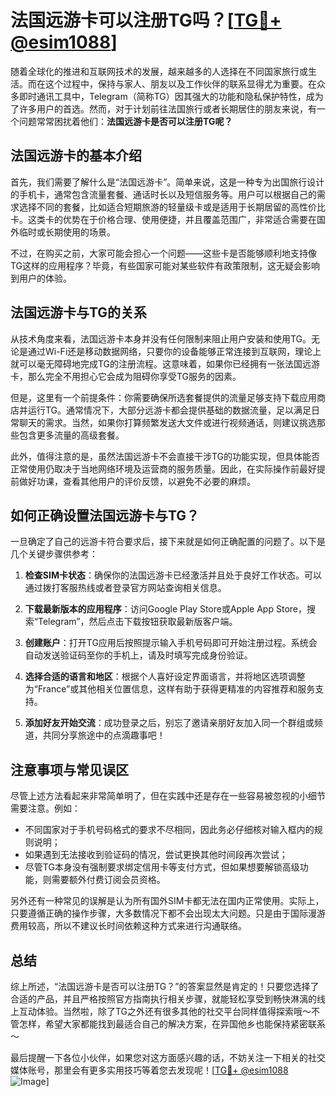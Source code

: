 # 法国远游卡可以注册TG吗？[[TG💪+ @esim1088](https://t.me/s/esim1088)]

随着全球化的推进和互联网技术的发展，越来越多的人选择在不同国家旅行或生活。而在这个过程中，保持与家人、朋友以及工作伙伴的联系显得尤为重要。在众多即时通讯工具中，Telegram（简称TG）因其强大的功能和隐私保护特性，成为了许多用户的首选。然而，对于计划前往法国旅行或者长期居住的朋友来说，有一个问题常常困扰着他们：**法国远游卡是否可以注册TG呢？**

## 法国远游卡的基本介绍

首先，我们需要了解什么是“法国远游卡”。简单来说，这是一种专为出国旅行设计的手机卡，通常包含流量套餐、通话时长以及短信服务等。用户可以根据自己的需求选择不同的套餐，比如适合短期旅游的轻量级卡或是适用于长期居留的高性价比卡。这类卡的优势在于价格合理、使用便捷，并且覆盖范围广，非常适合需要在国外临时或长期使用的场景。

不过，在购买之前，大家可能会担心一个问题——这些卡是否能够顺利地支持像TG这样的应用程序？毕竟，有些国家可能对某些软件有政策限制，这无疑会影响到用户的体验。

## 法国远游卡与TG的关系

从技术角度来看，法国远游卡本身并没有任何限制来阻止用户安装和使用TG。无论是通过Wi-Fi还是移动数据网络，只要你的设备能够正常连接到互联网，理论上就可以毫无障碍地完成TG的注册流程。这意味着，如果你已经拥有一张法国远游卡，那么完全不用担心它会成为阻碍你享受TG服务的因素。

但是，这里有一个前提条件：你需要确保所选套餐提供的流量足够支持下载应用商店并运行TG。通常情况下，大部分远游卡都会提供基础的数据流量，足以满足日常聊天的需求。当然，如果你打算频繁发送大文件或进行视频通话，则建议挑选那些包含更多流量的高级套餐。

此外，值得注意的是，虽然法国远游卡不会直接干涉TG的功能实现，但具体能否正常使用仍取决于当地网络环境及运营商的服务质量。因此，在实际操作前最好提前做好功课，查看其他用户的评价反馈，以避免不必要的麻烦。

## 如何正确设置法国远游卡与TG？

一旦确定了自己的远游卡符合要求后，接下来就是如何正确配置的问题了。以下是几个关键步骤供参考：

1. **检查SIM卡状态**：确保你的法国远游卡已经激活并且处于良好工作状态。可以通过拨打客服热线或者登录官方网站查询相关信息。
   
2. **下载最新版本的应用程序**：访问Google Play Store或Apple App Store，搜索“Telegram”，然后点击下载按钮获取最新版客户端。
   
3. **创建账户**：打开TG应用后按照提示输入手机号码即可开始注册过程。系统会自动发送验证码至你的手机上，请及时填写完成身份验证。
   
4. **选择合适的语言和地区**：根据个人喜好设定界面语言，并将地区选项调整为“France”或其他相关位置信息，这样有助于获得更精准的内容推荐和服务支持。
   
5. **添加好友开始交流**：成功登录之后，别忘了邀请亲朋好友加入同一个群组或频道，共同分享旅途中的点滴趣事吧！

## 注意事项与常见误区

尽管上述方法看起来非常简单明了，但在实践中还是存在一些容易被忽视的小细节需要注意。例如：
- 不同国家对于手机号码格式的要求不尽相同，因此务必仔细核对输入框内的规则说明；
- 如果遇到无法接收到验证码的情况，尝试更换其他时间段再次尝试；
- 尽管TG本身没有强制要求绑定信用卡等支付方式，但如果想要解锁高级功能，则需要额外付费订阅会员资格。

另外还有一种常见的误解是认为所有国外SIM卡都无法在国内正常使用。实际上，只要遵循正确的操作步骤，大多数情况下都不会出现太大问题。只是由于国际漫游费用较高，所以不建议长时间依赖这种方式来进行沟通联络。

## 总结

综上所述，“法国远游卡是否可以注册TG？”的答案显然是肯定的！只要您选择了合适的产品，并且严格按照官方指南执行相关步骤，就能轻松享受到畅快淋漓的线上互动体验。当然啦，除了TG之外还有很多其他的社交平台同样值得探索哦～不管怎样，希望大家都能找到最适合自己的解决方案，在异国他乡也能保持紧密联系～

最后提醒一下各位小伙伴，如果您对这方面感兴趣的话，不妨关注一下相关的社交媒体账号，那里会有更多实用技巧等着您去发现呢！[[TG💪+ @esim1088](https://t.me/s/esim1088) ![Image](https://i.postimg.cc/4NQfJmqS/Snipaste-2025-05-13-00-14-12.png)]
